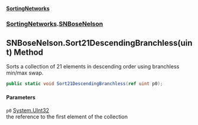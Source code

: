 #### [SortingNetworks](./index.md 'index')
### [SortingNetworks](./SortingNetworks.md 'SortingNetworks').[SNBoseNelson](./SortingNetworks-SNBoseNelson.md 'SortingNetworks.SNBoseNelson')
## SNBoseNelson.Sort21DescendingBranchless(uint) Method
Sorts a collection of 21 elements in descending order using branchless min/max swap.  
```csharp
public static void Sort21DescendingBranchless(ref uint p0);
```
#### Parameters
<a name='SortingNetworks-SNBoseNelson-Sort21DescendingBranchless(uint)-p0'></a>
`p0` [System.UInt32](https://docs.microsoft.com/en-us/dotnet/api/System.UInt32 'System.UInt32')  
the reference to the first element of the collection  
  
